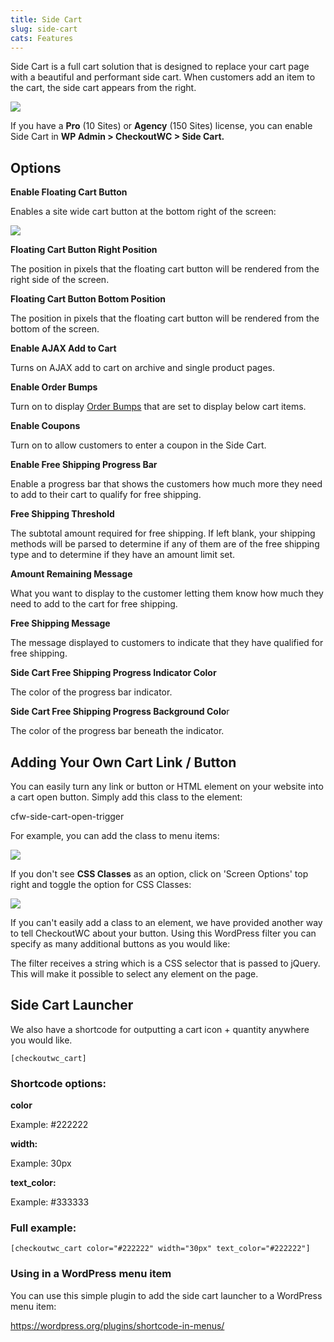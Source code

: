 ```yaml
---
title: Side Cart
slug: side-cart
cats: Features
---
```


 Side Cart is a full cart solution that is designed to replace your cart page with a beautiful and performant side cart. When customers add an item to the cart, the side cart appears from the right.

 ![](https://s3.amazonaws.com/helpscout.net/docs/assets/5bdde2822c7d3a01757ac42e/images/616491b00332cb5b9e9b2a21/file-VML5PgiMUm.gif)

 If you have a **Pro** (10 Sites) or **Agency** (150 Sites) license, you can enable Side Cart in **WP Admin &gt; CheckoutWC &gt; Side Cart.**

Options
-------

 **Enable Floating Cart Button**

 Enables a site wide cart button at the bottom right of the screen:

 ![](https://s3.amazonaws.com/helpscout.net/docs/assets/5bdde2822c7d3a01757ac42e/images/61648b69e5648623c88e36ba/file-9t5ONoO9ts.png)

 **Floating Cart Button Right Position**

 The position in pixels that the floating cart button will be rendered from the right side of the screen.

 **Floating Cart Button Bottom Position**

 The position in pixels that the floating cart button will be rendered from the bottom of the screen.

 **Enable AJAX Add to Cart**

 Turns on AJAX add to cart on archive and single product pages.

**Enable Order Bumps**

Turn on to display [Order Bumps](https://kb.checkoutwc.com/article/126-order-bumps) that are set to display below cart items.

**Enable Coupons**

Turn on to allow customers to enter a coupon in the Side Cart.

 **Enable Free Shipping Progress Bar**

 Enable a progress bar that shows the customers how much more they need to add to their cart to qualify for free shipping.

 **Free Shipping Threshold**

 The subtotal amount required for free shipping. If left blank, your shipping methods will be parsed to determine if any of them are of the free shipping type and to determine if they have an amount limit set.

 **Amount Remaining Message**

 What you want to display to the customer letting them know how much they need to add to the cart for free shipping.

 **Free Shipping Message**

 The message displayed to customers to indicate that they have qualified for free shipping.

 **Side Cart Free Shipping Progress Indicator Color**

 The color of the progress bar indicator.

 **Side Cart Free Shipping Progress Background Colo**r

 The color of the progress bar beneath the indicator.

Adding Your Own Cart Link / Button
----------------------------------

 You can easily turn any link or button or HTML element on your website into a cart open button. Simply add this class to the element:

 cfw-side-cart-open-trigger

 For example, you can add the class to menu items:

 ![](https://s3.amazonaws.com/helpscout.net/docs/assets/5bdde2822c7d3a01757ac42e/images/6169d99012c07c18afddde4f/file-lNGuDOTbAW.png)

 If you don't see **CSS Classes** as an option, click on 'Screen Options' top right and toggle the option for CSS Classes:

 ![](https://s3.amazonaws.com/helpscout.net/docs/assets/5bdde2822c7d3a01757ac42e/images/6169d9d7efc78d0553e504b0/file-E2xkp0kl0S.png)

 If you can't easily add a class to an element, we have provided another way to tell CheckoutWC about your button. Using this WordPress filter you can specify as many additional buttons as you would like:

<script src="https://gist.github.com/clifgriffin/b3f730210f231bd04ffb199ede6bb913.js" type="text/javascript"></script> The filter receives a string which is a CSS selector that is passed to jQuery. This will make it possible to select any element on the page.

Side Cart Launcher
------------------

 We also have a shortcode for outputting a cart icon + quantity anywhere you would like.

```
[checkoutwc_cart]
```

### Shortcode options:

 **color**

 Example: #222222

 **width:**

 Example: 30px

 **text\_color:**

 Example: #333333

### Full example:

```
[checkoutwc_cart color="#222222" width="30px" text_color="#222222"]
```

### Using in a WordPress menu item

 You can use this simple plugin to add the side cart launcher to a WordPress menu item:

 <https://wordpress.org/plugins/shortcode-in-menus/>